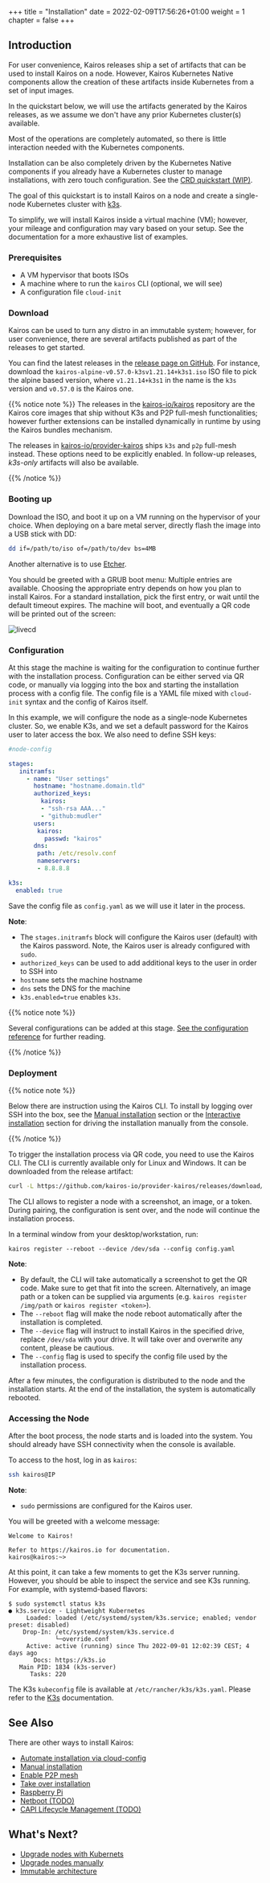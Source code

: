 +++
title = "Installation"
date = 2022-02-09T17:56:26+01:00
weight = 1
chapter = false
+++

## Introduction

For user convenience, Kairos releases ship a set of artifacts that can be used to install Kairos on a node. 
However, Kairos Kubernetes Native components allow the creation of these artifacts inside Kubernetes from a set of input images. 

In the quickstart below, we will use the artifacts generated by the Kairos releases, as we assume we don't have any prior Kubernetes cluster(s) available.

Most of the operations are completely automated, so there is little interaction needed with the Kubernetes components.

Installation can be also completely driven by the Kubernetes Native components if you already have a Kubernetes cluster to manage installations, with zero touch configuration. See the [CRD quickstart (WIP)]().

The goal of this quickstart is to install Kairos on a node and create a single-node Kubernetes cluster with [k3s](https://k3s.io).

To simplify, we will install Kairos inside a virtual machine (VM); however, your mileage and configuration may vary based on your setup. See the documentation for a more exhaustive list of examples.


### Prerequisites

- A VM hypervisor that boots ISOs
- A machine where to run the `kairos` CLI (optional, we will see)
- A configuration file `cloud-init`

### Download

Kairos can be used to turn any distro in an immutable system; however, for user convenience, there are several artifacts published as part of the releases to get started.

You can find the latest releases in the [release page on GitHub](https://github.com/kairos-io/provider-kairos/releases). For instance, download the `kairos-alpine-v0.57.0-k3sv1.21.14+k3s1.iso` ISO file to pick the alpine based version, where `v1.21.14+k3s1` in the name is the `k3s` version and `v0.57.0` is the Kairos one.

{{% notice note %}}
The releases in the [kairos-io/kairos](https://github.com/kairos-io/kairos/releases) repository are the Kairos core images that ship without K3s and P2P full-mesh functionalities; however further extensions can be installed dynamically in runtime by using the Kairos bundles mechanism.

The releases in [kairos-io/provider-kairos](https://github.com/kairos-io/provider-kairos/releases) ships `k3s` and `p2p` full-mesh instead. These options need to be explicitly enabled. In follow-up releases, _k3s-only_ artifacts will also be available.

{{% /notice %}}

### Booting up

Download the ISO, and boot it up on a VM running on the hypervisor of your choice. When deploying on a bare metal server, directly flash the image into a USB stick with DD:

```bash
dd if=/path/to/iso of=/path/to/dev bs=4MB
```

Another alternative is to use [Etcher](https://www.balena.io/etcher/).

You should be greeted with a GRUB boot menu:
Multiple entries are available. Choosing the appropriate entry depends on how you plan to install Kairos. For a standard installation, pick the first entry, or wait until the default timeout expires.
The machine will boot, and eventually a QR code will be printed out of the screen:

![livecd](https://user-images.githubusercontent.com/2420543/189219806-29b4deed-b4a1-4704-b558-7a60ae31caf2.gif)

### Configuration

At this stage the machine is waiting for the configuration to continue further with the installation process. Configuration can be either served via QR code, or manually via logging into the box and starting the installation process with a config file. The config file is a YAML file mixed with `cloud-init` syntax and the config of Kairos itself.

In this example, we will configure the node as a single-node Kubernetes cluster. So, we enable K3s, and we set a default password for the Kairos user to later access the box. We also need to define SSH keys:

```yaml
#node-config

stages:
   initramfs:
     - name: "User settings"
       hostname: "hostname.domain.tld"
       authorized_keys:
         kairos:
         - "ssh-rsa AAA..."
         - "github:mudler"
       users:
        kairos:
          passwd: "kairos"
       dns:
        path: /etc/resolv.conf
        nameservers:
        - 8.8.8.8

k3s:
  enabled: true
```

Save the config file as `config.yaml` as we will use it later in the process.

**Note**:
- The `stages.initramfs` block will configure the Kairos user (default) with the Kairos password. Note, the Kairos user is already configured with `sudo`.
- `authorized_keys` can be used to add additional keys to the user in order to SSH into
- `hostname` sets the machine hostname
- `dns` sets the DNS for the machine
- `k3s.enabled=true` enables `k3s`. 

{{% notice note %}}

Several configurations can be added at this stage. [See the configuration reference](/reference/configuration) for further reading.

{{% /notice %}}

### Deployment

{{% notice note %}}

Below there are instruction using the Kairos CLI.  To install by logging over SSH into the box, see the [Manual installation](/installation/manual) section or the [Interactive installation](/installation/interactive) section for driving the installation manually from the console.

{{% /notice %}}

To trigger the installation process via QR code, you need to use the Kairos CLI. The CLI is currently available only for Linux and Windows. It can be downloaded from the release artifact:

```bash
curl -L https://github.com/kairos-io/provider-kairos/releases/download/v0.57.0/kairos-cli-v0.57.0-Linux-x86_64.tar.gz -o - | tar -xvzf - -C .
```

The CLI allows to register a node with a screenshot, an image, or a token. During pairing, the configuration is sent over, and the node will continue the installation process.

In a terminal window from your desktop/workstation, run:

```
kairos register --reboot --device /dev/sda --config config.yaml
```

**Note**:
- By default, the CLI will take automatically a screenshot to get the QR code. Make sure to get that fit into the screen. Alternatively, an image path or a token can be supplied via arguments (e.g. `kairos register /img/path` or `kairos register <token>`).
- The `--reboot` flag will make the node reboot automatically after the installation is completed.
- The `--device` flag will instruct to install Kairos in the specified drive, replace `/dev/sda` with your drive. It will take over and overwrite any content, please be cautious.
- The `--config` flag is used to specify the config file used by the installation process.

After a few minutes, the configuration is distributed to the node and the installation starts. At the end of the installation, the system is automatically rebooted.

### Accessing the Node

After the boot process, the node starts and is loaded into the system. You should already have SSH connectivity when the console is available.

To access to the host, log in as `kairos`:

```bash
ssh kairos@IP
```

**Note**:
- `sudo` permissions are configured for the Kairos user.

You will be greeted with a welcome message:

```
Welcome to Kairos!

Refer to https://kairos.io for documentation.
kairos@kairos:~>
```

At this point, it can take a few moments to get the K3s server running. However, you should be able to inspect the service and see K3s running. For example, with systemd-based flavors:

```
$ sudo systemctl status k3s
● k3s.service - Lightweight Kubernetes
     Loaded: loaded (/etc/systemd/system/k3s.service; enabled; vendor preset: disabled)
    Drop-In: /etc/systemd/system/k3s.service.d
             └─override.conf
     Active: active (running) since Thu 2022-09-01 12:02:39 CEST; 4 days ago
       Docs: https://k3s.io
   Main PID: 1834 (k3s-server)
      Tasks: 220
```

The K3s `kubeconfig` file is available at `/etc/rancher/k3s/k3s.yaml`. Please refer to the [K3s](https://rancher.com/docs/k3s/latest/en/) documentation.

## See Also

There are other ways to install Kairos:

- [Automate installation via cloud-config](/installation/automated)
- [Manual installation](/installation/manual)
- [Enable P2P mesh](/installation/p2p)
- [Take over installation](/installation/takeover)
- [Raspberry Pi](/installation/raspberry)
- [Netboot (TODO)]()
- [CAPI Lifecycle Management (TODO)]()

## What's Next?

- [Upgrade nodes with Kubernets](/upgrade/kubernetes)
- [Upgrade nodes manually](/upgrade/manual)
- [Immutable architecture](/architecture/immutable)

